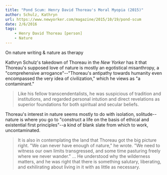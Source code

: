 ```yaml
---
title: "Pond Scum: Henry David Thoreau's Moral Myopia (2015)"
author: Schulz, Kathryn
url: https://www.newyorker.com/magazine/2015/10/19/pond-scum
date: 2/6/2016
tags: 
    - Henry David Thoreau [person]
    - Nature
---
```


On nature writing & nature as therapy

Kathryn Schulz's takedown of Thoreau in the _New Yorker_ has it that Thoreau's supposed love of nature is mostly an egotistical misanthropy, a "comprehensive arrogance"--"Thoreau's antipathy towards humanity even encompassed the very idea of civilization," which he views as "a contaminant."

> Like his fellow transcendentalists, he was suspicious of tradition and institutions, and regarded personal intution and direct revelations as superior foundations for both spiritual and secular beliefs.

Thoreau's interest in nature seems mostly to do with isolation, solitude--nature is where you go to "construct a life on the basis of ethical and existential first principles"--a kind of blank slate from which to work, uncontaminated.

> It is also in contemplating the land that Thoreau got the big picture right. "We can never have enough of nature," he wrote. "We need to witness our own limits transgressed, and some time pasturing freely where we never wander." ... He understood why the wilderness matters, and he was right that there is something salutary, liberating, and exhilirating about living in it with as little as necessary.
